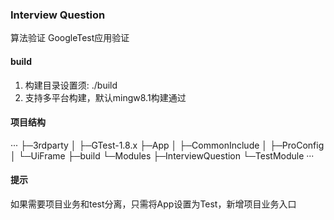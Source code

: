 ### Interview Question
算法验证 GoogleTest应用验证
#### build
  1. 构建目录设置须: ./build
  2. 支持多平台构建，默认mingw8.1构建通过
#### 项目结构
  ···
  ├─3rdparty
  │  ├─GTest-1.8.x
  ├─App
  │  ├─CommonInclude
  │  ├─ProConfig
  │  └─UiFrame
  ├─build
  └─Modules
      ├─InterviewQuestion
      └─TestModule
  ···
#### 提示
如果需要项目业务和test分离，只需将App设置为Test，新增项目业务入口
